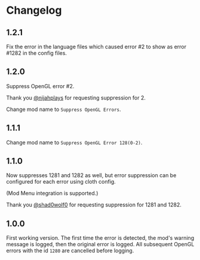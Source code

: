 # Changelog

## 1.2.1

Fix the error in the language files which caused error #2 to show as error #1282 in the config files.

## 1.2.0

Suppress OpenGL error #2.

Thank you [@nijahplays](https://github.com/AdamRaichu/suppress-OpenGL-1280/issues/3) for requesting suppression for 2.

Change mod name to `Suppress OpenGL Errors`.

## 1.1.1

Change mod name to `Suppress OpenGL Error 128(0-2)`.

## 1.1.0

Now suppresses 1281 and 1282 as well, but error suppression can be configured for each error using cloth config.

(Mod Menu integration is supported.)

Thank you [@shad0wolf0](https://github.com/AdamRaichu/suppress-OpenGL-1280/issues/1) for requesting suppression for 1281 and 1282.

## 1.0.0

First working version.
The first time the error is detected, the mod's warning message is logged, then the original error is logged.
All subsequent OpenGL errors with the id `1280` are cancelled before logging.
